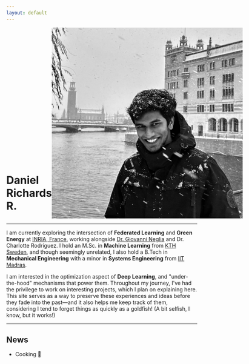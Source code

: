 ```yaml
---
layout: default
---
```

<div style="display: flex; justify-content: space-between; align-items: flex-end; width: 100%;">
  <h1 style="margin-bottom: 1rem;">Daniel Richards R.</h1>
  <img src="assets/profile.jpg" alt="profileimg">
</div>

---

I am currently exploring the intersection of **Federated Learning** and **Green Energy** at [INRIA, France](https://www.inria.fr/fr/centre-inria-universite-cote-azur), working alongside [Dr. Giovanni Neglia](http://www-sop.inria.fr/members/Giovanni.Neglia/) and Dr. Charlotte Rodriguez. I hold an M.Sc. in **Machine Learning** from [KTH Sweden](https://www.kth.se/), and though seemingly unrelated, I also hold a B.Tech in **Mechanical Engineering** with a minor in **Systems Engineering** from [IIT Madras](https://www.iitm.ac.in/).

I am interested in the optimization aspect of **Deep Learning**, and "under-the-hood" mechanisms that power them. Throughout my journey, I've had the privilege to work on interesting projects, which I plan on explaining here. This site serves as a way to preserve these experiences and ideas before they fade into the past—and it also helps me keep track of them, considering I tend to forget things as quickly as a goldfish! (A bit selfish, I know, but it works!)

---

## News

- Cooking 🍳




